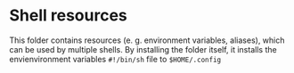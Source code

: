 
# Shell resources

This folder contains resources (e. g. environment variables, aliases), which can
be used by multiple shells. By installing the folder itself, it installs the
envienvironment variables `#!/bin/sh` file to `$HOME/.config`

